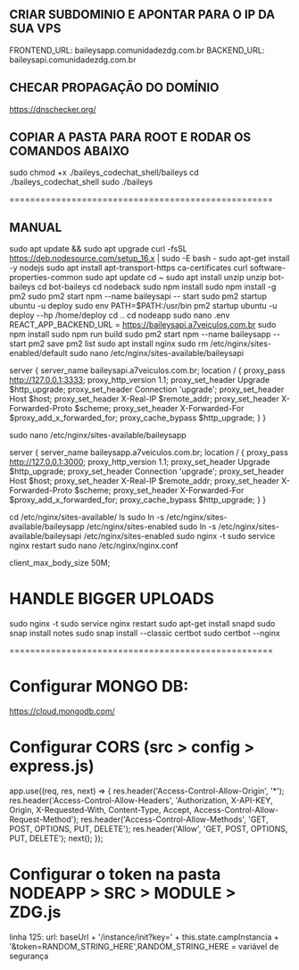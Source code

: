 

## CRIAR SUBDOMINIO E APONTAR PARA O IP DA SUA VPS

FRONTEND_URL: baileysapp.comunidadezdg.com.br
BACKEND_URL:  baileysapi.comunidadezdg.com.br

## CHECAR PROPAGAÇÃO DO DOMÍNIO

https://dnschecker.org/

## COPIAR A PASTA PARA ROOT E RODAR OS COMANDOS ABAIXO ##

sudo chmod +x ./baileys_codechat_shell/baileys
cd ./baileys_codechat_shell
sudo ./baileys

===================================================

## MANUAL 

sudo apt update && sudo apt upgrade
curl -fsSL https://deb.nodesource.com/setup_16.x | sudo -E bash -
sudo apt-get install -y nodejs
sudo apt install apt-transport-https ca-certificates curl software-properties-common
sudo apt update
cd ~
sudo apt install unzip
unzip bot-baileys
cd bot-baileys
cd nodeback
sudo npm install
sudo npm install -g pm2
sudo pm2 start npm --name baileysapi -- start
sudo pm2 startup ubuntu -u deploy
sudo env PATH=$PATH:/usr/bin pm2 startup ubuntu -u deploy --hp /home/deploy
cd ..
cd nodeapp
sudo nano .env
REACT_APP_BACKEND_URL = https://baileysapi.a7veiculos.com.br
sudo npm install
sudo npm run build
sudo pm2 start npm --name baileysapp -- start
pm2 save
pm2 list
sudo apt install nginx
sudo rm /etc/nginx/sites-enabled/default
sudo nano /etc/nginx/sites-available/baileysapi

server {
  server_name baileysapi.a7veiculos.com.br;
  location / {
    proxy_pass http://127.0.0.1:3333;
    proxy_http_version 1.1;
    proxy_set_header Upgrade $http_upgrade;
    proxy_set_header Connection 'upgrade';
    proxy_set_header Host $host;
    proxy_set_header X-Real-IP $remote_addr;
    proxy_set_header X-Forwarded-Proto $scheme;
    proxy_set_header X-Forwarded-For $proxy_add_x_forwarded_for;
    proxy_cache_bypass $http_upgrade;
  }
  }

sudo nano /etc/nginx/sites-available/baileysapp

server {
  server_name baileysapp.a7veiculos.com.br;
  location / {
    proxy_pass http://127.0.0.1:3000;
    proxy_http_version 1.1;
    proxy_set_header Upgrade $http_upgrade;
    proxy_set_header Connection 'upgrade';
    proxy_set_header Host $host;
    proxy_set_header X-Real-IP $remote_addr;
    proxy_set_header X-Forwarded-Proto $scheme;
    proxy_set_header X-Forwarded-For $proxy_add_x_forwarded_for;
    proxy_cache_bypass $http_upgrade;
  }
  }

cd /etc/nginx/sites-available/
ls
sudo ln -s /etc/nginx/sites-available/baileysapp /etc/nginx/sites-enabled
sudo ln -s /etc/nginx/sites-available/baileysapi /etc/nginx/sites-enabled
sudo nginx -t
sudo service nginx restart
sudo nano /etc/nginx/nginx.conf

client_max_body_size 50M;
# HANDLE BIGGER UPLOADS

sudo nginx -t
sudo service nginx restart
sudo apt-get install snapd
sudo snap install notes
sudo snap install --classic certbot
sudo certbot --nginx​

===================================================

# Configurar MONGO DB: 
https://cloud.mongodb.com/​

# Configurar CORS (src > config > express.js)

app.use((req, res, next) => {
    res.header('Access-Control-Allow-Origin', '*');
    res.header('Access-Control-Allow-Headers', 'Authorization, X-API-KEY, Origin, X-Requested-With, Content-Type, Accept, Access-Control-Allow-Request-Method');
    res.header('Access-Control-Allow-Methods', 'GET, POST, OPTIONS, PUT, DELETE');
    res.header('Allow', 'GET, POST, OPTIONS, PUT, DELETE');
    next();
});

# Configurar o token na pasta NODEAPP > SRC > MODULE > ZDG.js
linha 125: url: baseUrl + '/instance/init?key=' + this.state.campInstancia + '&token=RANDOM_STRING_HERE',​
RANDOM_STRING_HERE = variável de segurança